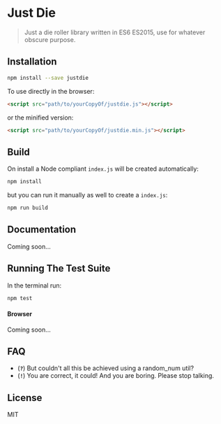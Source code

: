 # Just Die
> Just a die roller library written in ES6 ES2015, use for whatever obscure purpose.

## Installation

```bash
npm install --save justdie
```

To use directly in the browser:

```html
<script src="path/to/yourCopyOf/justdie.js"></script>
```

or the minified version:

```html
<script src="path/to/yourCopyOf/justdie.min.js"></script>
```

## Build
On install a Node compliant `index.js` will be created automatically:

```bash
npm install
```

but you can run it manually as well to create a `index.js`:

```bash
npm run build
```


## Documentation
Coming soon...

## Running The Test Suite

In the terminal run:

```bash
npm test
```

#### Browser
Coming soon...

## FAQ

- (**`?`**) But couldn't all this be achieved using a random_num util?
- (**`!`**) You are correct, it could! And you are boring. Please stop talking.

## License
MIT
